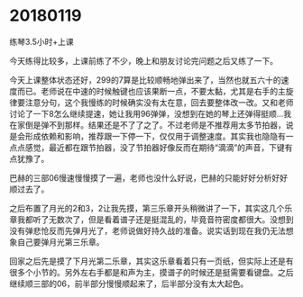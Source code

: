 # 20180119

练琴3.5小时+上课

今天练得比较多，上课前练了不少，晚上和朋友讨论完问题之后又练了一下。

今天上课整体状态还好，299的7算是比较顺畅地弹出来了，当然也就五六十的速度而已。老师说在中速的时候触键也应该果断一点，不要太黏，尤其是右手的主旋律要注意分句，这个我慢练的时候确实没有太在意，回去要整体改一改。又和老师讨论了一下8怎么继续提速，她让我用96弹弹，没想到在她的琴上还弹得挺顺...我在家倒是弹不到那样。结果还是不了了之了。不过老师是不推荐用太多节拍器，说是会形成依赖和影响，推荐跟一下停一下，仅仅用于调整速度。其实我也隐隐有一点点感觉，最近都在跟节拍器，没了节拍器好像反而在期待“滴滴”的声音，下键有点犹豫了。

巴赫的三部06慢速慢慢摸了一遍，老师也没什么好说，巴赫的只能好好分析好好顺过去了。

之后布置了月光的2和3，2让我先摸，第三乐章开头稍微讲了一下，其实这几个乐章我都听了无数次了，但是看着谱子还是挺混乱的，毕竟音符密度都很大。没想到没有弹悲怆反而先弹月光了，老师说做好持久战的准备。说实话到现在我仍无法想象自己要弹月光第三乐章。

回家之后先是摸了下月光第二乐章，其实这乐章看着只有一页纸，但实际上还是有很多个小节的。另外左右手都是和声为主，摸谱子的时候还是挺需要看键盘。之后继续顺三部的06，前半部分慢慢顺起来了，后半部分没有太大起色。
